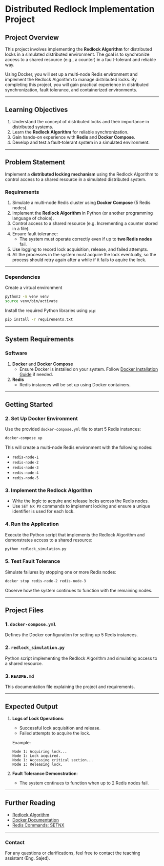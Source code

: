 # Distributed Redlock Implementation Project

## **Project Overview**
This project involves implementing the **Redlock Algorithm** for distributed locks in a simulated distributed environment. The goal is to synchronize access to a shared resource (e.g., a counter) in a fault-tolerant and reliable way.

Using Docker, you will set up a multi-node Redis environment and implement the Redlock Algorithm to manage distributed locks. By completing this project, you will gain practical experience in distributed synchronization, fault tolerance, and containerized environments.

---

## **Learning Objectives**
1. Understand the concept of distributed locks and their importance in distributed systems.
2. Learn the **Redlock Algorithm** for reliable synchronization.
3. Gain hands-on experience with **Redis** and **Docker Compose**.
4. Develop and test a fault-tolerant system in a simulated environment.

---

## **Problem Statement**
Implement a **distributed locking mechanism** using the Redlock Algorithm to control access to a shared resource in a simulated distributed system. 

### **Requirements**
1. Simulate a multi-node Redis cluster using **Docker Compose** (5 Redis nodes).
2. Implement the **Redlock Algorithm** in Python (or another programming language of choice).
3. Control access to a shared resource (e.g. Incrementing a counter stored in a file).
4. Ensure fault tolerance:
   - The system must operate correctly even if up to **two Redis nodes** fail.
5. Use logging to record lock acquisition, release, and failed attempts.
6. All the processes in the system must acquire the lock eventually, so the process should retry again after a while if it fails to aquire the lock.

---

### **Dependencies**
Create a virtual environment
```bash
python3 -m venv venv
source venv/bin/activate
```

Install the required Python libraries using `pip`:
```bash
pip install -r requirements.txt
```

----
## **System Requirements**

### **Software**
1. **Docker** and **Docker Compose**
   - Ensure Docker is installed on your system. Follow [Docker Installation Guide](https://docs.docker.com/get-docker/) if needed.
2. **Redis**
   - Redis instances will be set up using Docker containers.

---

## **Getting Started**

### **2. Set Up Docker Environment**
Use the provided `docker-compose.yml` file to start 5 Redis instances:
```bash
docker-compose up
```
This will create a multi-node Redis environment with the following nodes:
- `redis-node-1`
- `redis-node-2`
- `redis-node-3`
- `redis-node-4`
- `redis-node-5`

### **3. Implement the Redlock Algorithm**
- Write the logic to acquire and release locks across the Redis nodes.
- Use `SET NX PX` commands to implement locking and ensure a unique identifier is used for each lock.

### **4. Run the Application**
Execute the Python script that implements the Redlock Algorithm and demonstrates access to a shared resource:
```bash
python redlock_simulation.py
```

### **5. Test Fault Tolerance**
Simulate failures by stopping one or more Redis nodes:
```bash
docker stop redis-node-2 redis-node-3
```
Observe how the system continues to function with the remaining nodes.

---

## **Project Files**

### **1. `docker-compose.yml`**
Defines the Docker configuration for setting up 5 Redis instances.

### **2. `redlock_simulation.py`**
Python script implementing the Redlock Algorithm and simulating access to a shared resource.

### **3. `README.md`**
This documentation file explaining the project and requirements.

---

## **Expected Output**
1. **Logs of Lock Operations**:
   - Successful lock acquisition and release.
   - Failed attempts to acquire the lock.

   Example:
   ```
   Node 1: Acquiring lock...
   Node 1: Lock acquired.
   Node 1: Accessing critical section...
   Node 1: Releasing lock.
   ```

2. **Fault Tolerance Demonstration**:
   - The system continues to function when up to 2 Redis nodes fail.

---

## **Further Reading**
- [Redlock Algorithm](https://redis.io/docs/latest/develop/use/patterns/distributed-locks/)
- [Docker Documentation](https://docs.docker.com/get-started/)
- [Redis Commands: SETNX](https://redis.io/docs/latest/commands/setnx/)

---

### **Contact**
For any questions or clarifications, feel free to contact the teaching assistant (Eng. Sajed).
